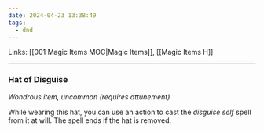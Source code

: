 ```yaml
---
date: 2024-04-23 13:38:49
tags:
  - dnd
---
```

Links: [[001 Magic Items MOC|Magic Items]], [[Magic Items H]]
___
### Hat of Disguise

*Wondrous item, uncommon (requires attunement)*

While wearing this hat, you can use an action to cast the *disguise self* spell from it at will. The spell ends if the hat is removed.